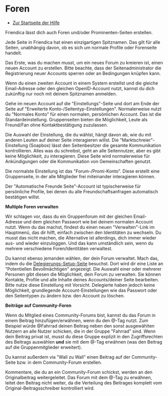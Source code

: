 Foren
=====

* [Zur Startseite der Hilfe](help)


Friendica lässt dich auch Foren und/oder Prominenten-Seiten erstellen. 

Jede Seite in Friendica hat einen einzigartigen Spitznamen. 
Das gilt für alle Seiten, unabhängig davon, ob es sich um normale Profile oder Forenseite handelt. 

Das Erste, was du machen musst, um ein neues Forum zu kreieren ist, einen neuen Account zu erstellen. 
Bitte beachte, dass der Seitenadministrator die Registrierung neuer Accounts sperren oder an Bedingungen knüpfen kann. 

Wenn du einen zweiten Account in einem System erstellst und die gleiche Email-Adresse oder den gleichen OpenID-Account nutzt, kannst du dich zukünftig nur noch mit deinem Spitznamen anmelden. 

Gehe im neuen Account auf die "Einstellungs"-Seite und dort am Ende der Seite auf "Erweiterte Konto-/Seitentyp-Einstellungen". 
Normalerweise nutzt du "Normales Konto" für einen normalen, persönlichen Account. 
Das ist die Standardeinstellung. Gr‬uppenseiten bieten die Möglichkeit, Leute als Freund/Fan ohne Kontaktbestätigung zuzulassen. 

Die Auswahl der Einstellung, die du wählst, hängt davon ab, wie du mit anderen Leuten auf deiner Seite interagieren willst. 
Die "Marktschreier"-Einstellung (Soapbox) lässt den Seitenbesitzer die gesamte Kommunikation kontrollieren. 
Alles was du schreibst, geht an alle Seitennutzer, aber es gibt keine Möglichkeit, zu interagieren. 
Diese Seite wird normalerweise für Ankündigungen oder die Kommunikation von Gemeinschaften genutzt.

Die normalste Einstellung ist das "Forum-/Promi-Konto". 
Diese erstellt eine Gruppenseite, in der alle Mitglieder frei miteinander interagieren können. 

Der "Automatische Freunde Seite"-Account ist typischerweise für persönliche Profile, bei denen du alle Freundschaftsanfragen automatisch bestätigen willst. 


**Multiple Foren verwalten**

Wir schlagen vor, dass du ein Gruppenforum mit der gleichen Email-Adresse und dem gleichen Passwort wie bei deinem normalen Account nutzt. 
Wenn du das machst, findest du einen neuen "Verwalten"-Link im Hauptmenü, das dir hilft, einfach zwischen den Identitäten zu wechseln. 
Du musst das nicht machen, die Alternative ist allerdings, dich immer wieder aus- und wieder einzuloggen. 
Und das kann umständlich sein, wenn du mehrere verschiedene Foren/Identitäten verwaltest.

Du kannst ebenso jemanden wählen, der dein Forum verwaltet. 
Mach das, indem du die [Delegierungs-Setup-Seite](delegate) besuchst. 
Dort wird dir eine Liste an "Potentiellen Bevollmächtigen" angezeigt. 
Die Auswahl einer oder mehrerer Personen gibt diesen die Möglichkeit, dein Forum zu verwalten. 
Sie können Kontakte, Profile und alle Inhalte deines Accounts/deiner Seite bearbeiten. 
Bitte nutze diese Einstellung mit Vorsicht. 
Delegierte haben jedoch keine Möglichkeit, grundlegende Account-Einstellungen wie das Passwort oder den Seitentypen zu ändern bzw. den Account zu löschen.


**Beiträge auf Community-Foren**

Wenn du Mitglied eines Community-Forums bist, kannst du das Forum in einem Beitrag hinzufügen/erwähnen, wenn du den @-Tag nutzt.
Zum Beispiel würde @Fahrrad deinen Beitrag neben den sonst ausgewählten Nutzern an alle Nutzer schicken, die in der Gruppe "Fahrrad" sind. 
Wenn dein Beitrag privat ist, musst du diese Gruppe explizit in den Zugriffsrechten des Beitrags auswählen **und** sie mit dem @-Tag erwähnen (was den Beitrag auf die Gruppenmitglieder erweitert).

Du kannst außerdem via "Wall zu Wall" einen Beitrag auf der Community-Seite bzw. in dem Community-Forum erstellen.

Kommentare, die du an ein Community-Forum schickst, werden an den Originalbeitrag weitergeleitet. 
Das Forum mit dem @-Tag zu erwähnen, leitet den Beitrag nicht weiter, da die Verteilung des Beitrages komplett vom Original-Beitragsschreiber kontrolliert wird.
